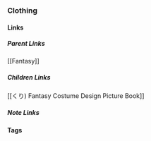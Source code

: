 ### Clothing
#### Links
##### Parent Links
[[Fantasy]]
##### Children Links
[[くり) Fantasy Costume Design Picture Book]]
##### Note Links
#### Tags
